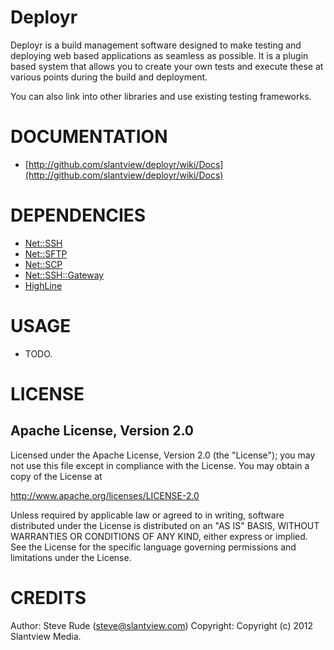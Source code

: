 # Deployr

Deployr is a build management software designed to make testing and deploying
web based applications as seamless as possible.  It is a plugin based system
that allows you to create your own tests and execute these at various points
during the build and deployment.

You can also link into other libraries and use existing testing frameworks.


# DOCUMENTATION

* [http://github.com/slantview/deployr/wiki/Docs](http://github.com/slantview/deployr/wiki/Docs)


# DEPENDENCIES

* [Net::SSH](http://net-ssh.rubyforge.org)
* [Net::SFTP](http://net-ssh.rubyforge.org)
* [Net::SCP](http://net-ssh.rubyforge.org)
* [Net::SSH::Gateway](http://net-ssh.rubyforge.org)
* [HighLine](http://highline.rubyforge.org)


# USAGE

* TODO.


# LICENSE

## Apache License, Version 2.0

Licensed under the Apache License, Version 2.0 (the "License");
you may not use this file except in compliance with the License.
You may obtain a copy of the License at

http://www.apache.org/licenses/LICENSE-2.0

Unless required by applicable law or agreed to in writing, software
distributed under the License is distributed on an "AS IS" BASIS,
WITHOUT WARRANTIES OR CONDITIONS OF ANY KIND, either express or implied.
See the License for the specific language governing permissions and
limitations under the License.


# CREDITS

Author: Steve Rude (<steve@slantview.com>)
Copyright: Copyright (c) 2012 Slantview Media.